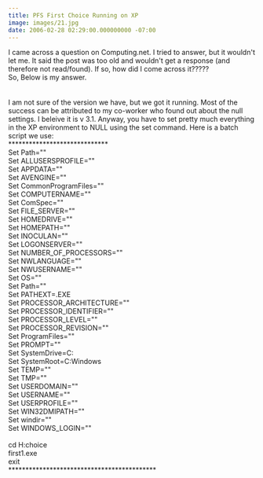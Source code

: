 ```yaml
---
title: PFS First Choice Running on XP
image: images/21.jpg
date: 2006-02-28 02:29:00.000000000 -07:00
---
```

I came across a question on Computing.net. I tried to answer, but it wouldn't let me. It said the post was too old and wouldn't get a response (and therefore not read/found). If so, how did I come across it?????<br />So, Below is my answer.<br /><br /><br />I am not sure of the version we have, but we got it running.  Most of the success can be attributed to my co-worker who found out about the null settings.   I beleive it is v 3.1. Anyway, you have to set pretty much everything in the XP environment to NULL using the set command. Here is a batch script we use:<br />*****************************<br />Set Path=""<br />Set ALLUSERSPROFILE=""<br />Set APPDATA=""<br />Set AVENGINE=""<br />Set CommonProgramFiles=""<br />Set COMPUTERNAME=""<br />Set ComSpec=""<br />Set FILE_SERVER=""<br />Set HOMEDRIVE=""<br />Set HOMEPATH=""<br />Set INOCULAN=""<br />Set LOGONSERVER=""<br />Set NUMBER_OF_PROCESSORS=""<br />Set NWLANGUAGE=""<br />Set NWUSERNAME=""<br />Set OS=""<br />Set Path=""<br />Set PATHEXT=.EXE<br />Set PROCESSOR_ARCHITECTURE=""<br />Set PROCESSOR_IDENTIFIER=""<br />Set PROCESSOR_LEVEL=""<br />Set PROCESSOR_REVISION=""<br />Set ProgramFiles=""<br />Set PROMPT=""<br />Set SystemDrive=C:<br />Set SystemRoot=C:Windows<br />Set TEMP=""<br />Set TMP=""<br />Set USERDOMAIN=""<br />Set USERNAME=""<br />Set USERPROFILE=""<br />Set WIN32DMIPATH=""<br />Set windir=""<br />Set WINDOWS_LOGIN=""<br /><br />cd H:choice<br />first1.exe<br />exit<br />*******************************************
